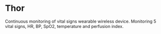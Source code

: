 # Thor

Continuous monitoring of vital signs wearable wireless device.
Monitoring 5 vital signs, HR, BP, SpO2, temperature and perfusion index. 
